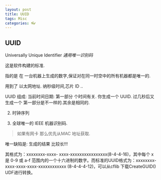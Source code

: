 ```yaml
---
layout: post
title: UUID
tags: Misc
categories: 👓
---
```



## UUID

Universally Unique Identifier
*通用唯一识别码*

这是软件构建的标准.

指的是 在 一台机器上生成的数字,保证对在同一时空中的所有机器都是唯一的.



用到了 以太网地址. 纳秒级时间,芯片 ID ..

UUID 组成:
当前时间日期:
第一部分 个时间有关.
你生成一个 UUID.
过几秒后又生成一个  第一部分是不一样的.其余是相同的.



2. 时钟序列

3. 全球唯一的 IEEE 机器识别码.
> 如果有网卡 那么优先从MAC 地址获取.


唯一缺陷是:
生成的结果 比较长!!!


其格式为：xxxxxxxx-xxxx- xxxx-xxxxxxxxxxxxxxxx(8-4-4-16)，其中每个 x 是 0-9 或 a-f 范围内的一个十六进制的数字。而标准的UUID格式为：xxxxxxxx-xxxx-xxxx-xxxx-xxxxxxxxxxxx (8-4-4-4-12)，可以从cflib 下载CreateGUID() UDF进行转换。











